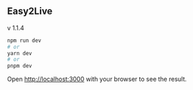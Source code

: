## Easy2Live 
v 1.1.4
```bash
npm run dev
# or
yarn dev
# or
pnpm dev
```

Open [http://localhost:3000](http://localhost:3000) with your browser to see the result.
